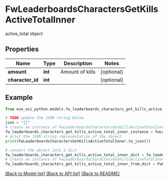 # FwLeaderboardsCharactersGetKillsActiveTotalInner

active_total object

## Properties

Name | Type | Description | Notes
------------ | ------------- | ------------- | -------------
**amount** | **int** | Amount of kills | [optional] 
**character_id** | **int** |  | [optional] 

## Example

```python
from eve_esi_python.models.fw_leaderboards_characters_get_kills_active_total_inner import FwLeaderboardsCharactersGetKillsActiveTotalInner

# TODO update the JSON string below
json = "{}"
# create an instance of FwLeaderboardsCharactersGetKillsActiveTotalInner from a JSON string
fw_leaderboards_characters_get_kills_active_total_inner_instance = FwLeaderboardsCharactersGetKillsActiveTotalInner.from_json(json)
# print the JSON string representation of the object
print(FwLeaderboardsCharactersGetKillsActiveTotalInner.to_json())

# convert the object into a dict
fw_leaderboards_characters_get_kills_active_total_inner_dict = fw_leaderboards_characters_get_kills_active_total_inner_instance.to_dict()
# create an instance of FwLeaderboardsCharactersGetKillsActiveTotalInner from a dict
fw_leaderboards_characters_get_kills_active_total_inner_from_dict = FwLeaderboardsCharactersGetKillsActiveTotalInner.from_dict(fw_leaderboards_characters_get_kills_active_total_inner_dict)
```
[[Back to Model list]](../README.md#documentation-for-models) [[Back to API list]](../README.md#documentation-for-api-endpoints) [[Back to README]](../README.md)


